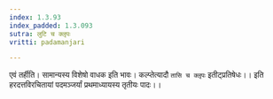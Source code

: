 ```yaml
---
index: 1.3.93
index_padded: 1.3.093
sutra: लुटि च क्लृपः
vritti: padamanjari

---
```

एवं तर्हीति। सामान्यस्य विशेषो वाधक इति भावः। कल्प्तेत्यादौ `तासि च क्लृपः` इतीट्प्रतिषेधः।।
इति हरदत्तविरचितायां पदमञ्जर्यां प्रथमाध्यायस्य तृतीयः पादः।।